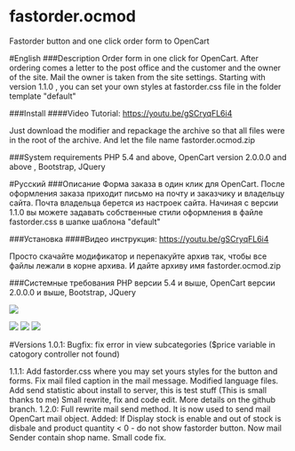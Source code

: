 # fastorder.ocmod
Fastorder button and one click order form to OpenCart

#English
###Description
Order form in one click for OpenCart. After ordering comes a letter to the post office and the customer and the owner of the site. Mail the owner is taken from the site settings.
Starting with version 1.1.0 , you can set your own styles at fastorder.css file in the folder template "default"

###Install
####Video Tutorial: https://youtu.be/gSCryqFL6i4

Just download the modifier and repackage the archive so that all files were in the root of the archive. And let the file name fastorder.ocmod.zip

###System requirements
PHP 5.4 and above, OpenCart version 2.0.0.0 and above , Bootstrap, JQuery

#Русский
###Описание
Форма заказа в один клик для OpenCart. После оформления заказа приходит письмо на почту и заказчику и владельцу сайта. Почта владельца берется из настроек сайта.
Начиная с версии 1.1.0  вы можете задавать собственные стили оформления в файле fastorder.css в шапке шаблона "default"

###Установка
####Видео инструкция: https://youtu.be/gSCryqFL6i4

Просто скачайте модификатор и перепакуйте архив так, чтобы все файлы лежали в корне архива. И дайте архиву имя fastorder.ocmod.zip

###Системные требования
PHP версии 5.4 и выше, OpenCart версии 2.0.0.0 и выше, Bootstrap, JQuery

![](https://github.com/WhiskeyMan-Tau/fastorder.ocmod/blob/master/form.png?raw=true)

![](https://github.com/WhiskeyMan-Tau/fastorder.ocmod/blob/master/msg.png?raw=true)
![](https://github.com/WhiskeyMan-Tau/fastorder.ocmod/blob/master/product.png?raw=true)
![](https://github.com/WhiskeyMan-Tau/fastorder.ocmod/blob/master/category.png?raw=true)

#Versions
1.0.1: Bugfix: fix error in view subcategories ($price variable in catogory controller not found)

1.1.1: Add fastorder.css where you may set yours styles for the button and forms. 
    Fix mail filed caption in the mail message.
    Modified language files.
    Add send statistic about install to server, this is test stuff (This is small thanks to me)
    Small rewrite, fix and code edit. More details on the github branch.
1.2.0: Full rewrite mail send method. It is now used to send mail OpenCart mail object.
    Added: If Display stock is enable and out of stock is disbale and product quantity < 0  - do not show fastorder button.
    Now mail Sender contain shop name.
    Small code fix.